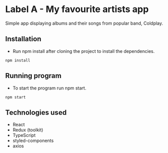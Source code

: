 # Label A - My favourite artists app

Simple app displaying albums and their songs from popular band, Coldplay.

## Installation

- Run npm install after cloning the project to install the dependencies.

```
npm install
```

## Running program

- To start the program run npm start.

```
npm start
```

## Technologies used

- React
- Redux (toolkit)
- TypeScript
- styled-components
- axios

